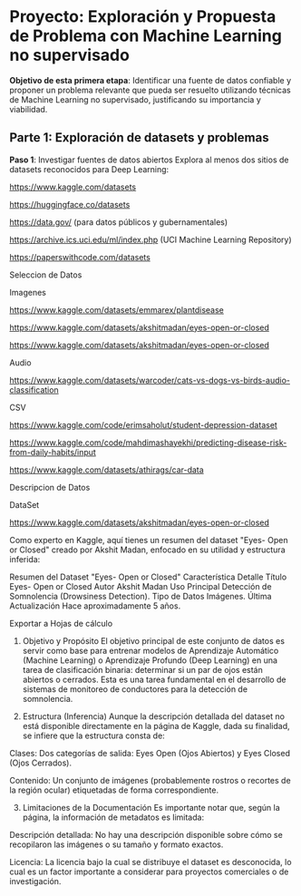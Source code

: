 # Proyecto: Exploración y Propuesta de Problema con Machine Learning no supervisado

 **Objetivo de esta primera etapa**:
Identificar una fuente de datos confiable y proponer un problema relevante que pueda ser resuelto utilizando técnicas de Machine Learning no supervisado, justificando su importancia y viabilidad.

## Parte 1: Exploración de datasets y problemas

**Paso 1**: Investigar fuentes de datos abiertos
Explora al menos dos sitios de datasets reconocidos para Deep Learning:

https://www.kaggle.com/datasets

https://huggingface.co/datasets

https://data.gov/ (para datos públicos y gubernamentales)

https://archive.ics.uci.edu/ml/index.php (UCI Machine Learning Repository)

https://paperswithcode.com/datasets

Seleccion de Datos

Imagenes

https://www.kaggle.com/datasets/emmarex/plantdisease

https://www.kaggle.com/datasets/akshitmadan/eyes-open-or-closed

https://www.kaggle.com/datasets/akshitmadan/eyes-open-or-closed


Audio

https://www.kaggle.com/datasets/warcoder/cats-vs-dogs-vs-birds-audio-classification

CSV

https://www.kaggle.com/code/erimsaholut/student-depression-dataset

https://www.kaggle.com/code/mahdimashayekhi/predicting-disease-risk-from-daily-habits/input

https://www.kaggle.com/datasets/athirags/car-data



Descripcion de Datos 

DataSet 

https://www.kaggle.com/datasets/akshitmadan/eyes-open-or-closed

Como experto en Kaggle, aquí tienes un resumen del dataset "Eyes- Open or Closed" creado por Akshit Madan, enfocado en su utilidad y estructura inferida:

Resumen del Dataset "Eyes- Open or Closed"
Característica	Detalle
Título	Eyes- Open or Closed
Autor	Akshit Madan
Uso Principal	Detección de Somnolencia (Drowsiness Detection).
Tipo de Datos	Imágenes.
Última Actualización	Hace aproximadamente 5 años.

Exportar a Hojas de cálculo
1. Objetivo y Propósito
El objetivo principal de este conjunto de datos es servir como base para entrenar modelos de Aprendizaje Automático (Machine Learning) o Aprendizaje Profundo (Deep Learning) en una tarea de clasificación binaria: determinar si un par de ojos están abiertos o cerrados. Esta es una tarea fundamental en el desarrollo de sistemas de monitoreo de conductores para la detección de somnolencia.

2. Estructura (Inferencia)
Aunque la descripción detallada del dataset no está disponible directamente en la página de Kaggle, dada su finalidad, se infiere que la estructura consta de:

Clases: Dos categorías de salida: Eyes Open (Ojos Abiertos) y Eyes Closed (Ojos Cerrados).

Contenido: Un conjunto de imágenes (probablemente rostros o recortes de la región ocular) etiquetadas de forma correspondiente.

3. Limitaciones de la Documentación
Es importante notar que, según la página, la información de metadatos es limitada:

Descripción detallada: No hay una descripción disponible sobre cómo se recopilaron las imágenes o su tamaño y formato exactos.

Licencia: La licencia bajo la cual se distribuye el dataset es desconocida, lo cual es un factor importante a considerar para proyectos comerciales o de investigación.


